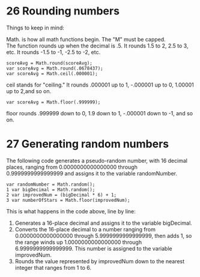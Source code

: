 # 26 Rounding numbers
Things to keep in mind:

Math. is how all math functions begin. The "M" must be capped.<br>
The function rounds up when the decimal is .5. It rounds 1.5 to 2, 2.5 to 3, etc. It rounds -1.5 to -1, -2.5 to -2, etc.
```
scoreAvg = Math.round(scoreAvg);
var scoreAvg = Math.round(.0678437);
var scoreAvg = Math.ceil(.000001);
```
ceil stands for "ceiling." It rounds .000001 up to 1, -.000001 up to 0, 1.00001 up to 2,and so on.
```
var scoreAvg = Math.floor(.999999);
```
floor rounds .999999 down to 0, 1.9 down to 1, -.000001 down to -1, and so on.

# 27 Generating random numbers

The following code generates a pseudo-random number, with 16 decimal places, ranging from 0.0000000000000000 through 0.9999999999999999 and assigns it to the variable
randomNumber.
```
var randomNumber = Math.random();
1 var bigDecimal = Math.random();
2 var improvedNum = (bigDecimal * 6) + 1;
3 var numberOfStars = Math.floor(improvedNum);
```
This is what happens in the code above, line by line:
1. Generates a 16-place decimal and assigns it to the variable bigDecimal.
2. Converts the 16-place decimal to a number ranging from 0.0000000000000000 through 5.9999999999999999, then adds 1, so the range winds up 1.0000000000000000 through
6.9999999999999999. This number is assigned to the variable improvedNum.
3. Rounds the value represented by improvedNum down to the nearest integer that ranges from 1 to 6.
